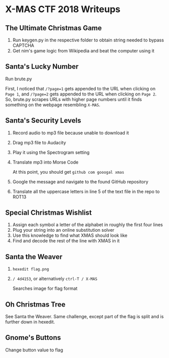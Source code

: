 # X-MAS CTF 2018 Writeups

## The Ultimate Christmas Game

1. Run keygen.py in the respective folder to obtain string needed to bypass CAPTCHA
2. Get nim's game logic from Wikipedia and beat the computer using it

## Santa's Lucky Number

Run brute.py

First, I noticed that `/?page=1` gets appended to the URL when clicking on `Page 1`, and 
`/?page=2` gets appended to the URL when clicking on `Page 2`. So, brute.py scrapes URLs with
higher page numbers until it finds something on the webpage resembling `X-MAS`.

## Santa's Security Levels

1. Record audio to mp3 file because unable to download it
2. Drag mp3 file to Audacity 
3. Play it using the Spectrogram setting
4. Translate mp3 into Morse Code 

   At this point, you should get `github com gooogal xmas`

5. Google the message and navigate to the found GitHub repository
6. Translate all the uppercase letters in line 5 of the text file in the repo to ROT13

## Special Christmas Wishlist

1. Assign each symbol a letter of the alphabet in roughly the first four lines
2. Plug your string into an online substitution solver
3. Use this knowledge to find what XMAS should look like
5. Find and decode the rest of the line with XMAS in it

## Santa the Weaver

1. `hexedit flag.png`
2. `/ 4d4153`, or alternatively `ctrl-T / X-MAS`

   Searches image for flag format

## Oh Christmas Tree

See Santa the Weaver. Same challenge, except part of the flag is split and is further down in hexedit.

## Gnome's Buttons

Change button value to flag